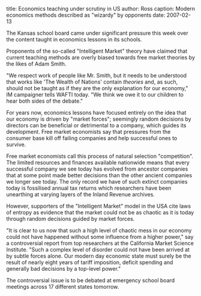 title: Economics teaching under scrutiny in US
author: Ross
caption: Modern economics methods described as "wizardy" by opponents
date: 2007-02-13

The Kansas school board came under significant pressure this week over the
content taught in economics lessons in its schools.

Proponents of the so-called "Intelligent Market" theory have claimed that
current teaching methods are overly biased towards free market theories by the
likes of Adam Smith.

"We respect work of people like Mr. Smith, but it needs to be understood that
works like 'The Wealth of Nations' contain _theories_ and, as such, should not
be taught as if they are the only explanation for our economy," IM campaigner
tells WAFTI today. "We think we owe it to our children to hear both sides of the
debate."

For years now, economics lessons have focused entirely on the idea that our
economy is driven by "market forces"; seemingly random decisions by directors
can be beneficial or detrimental to a company, which guides its development.
Free market economists say that pressures from the consumer base kill off
failing companies and help successful ones to survive.

Free market economists call this process of natural selection "competition". The
limited resources and finances available nationwide means that every successful
company we see today has evolved from ancestor companies that at some point made
better decisions than the other ancient companies we longer see today. The only
record we have of such extinct companies today is fossilised annual tax returns
which researchers have been unearthing at varying layers of the Inland Revenue
archives.

However, supporters of the "Intelligent Market" model in the USA cite laws of
entropy as evidence that the market could not be as chaotic as it is today
through random decisions guided by market forces.

"It is clear to us now that such a high level of chaotic mess in our economy
could not have happened without some influence from a higher power," say a
controversial report from top researchers at the California Market Science
Institute. "Such a complex level of disorder could not have been arrived at by
subtle forces alone. Our modern day economic state must surely be the result of
nearly eight years of tariff imposition, deficit spending and generally bad
decisions by a top-level power."

The controversial issue is to be debated at emergency school board meetings
across 17 different states tomorrow.
